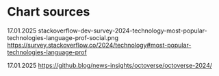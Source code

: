 # Chart sources                    
17.01.2025 stackoverflow-dev-survey-2024-technology-most-popular-technologies-language-prof-social.png                  
https://survey.stackoverflow.co/2024/technology#most-popular-technologies-language-prof                      

17.01.2025 
https://github.blog/news-insights/octoverse/octoverse-2024/

